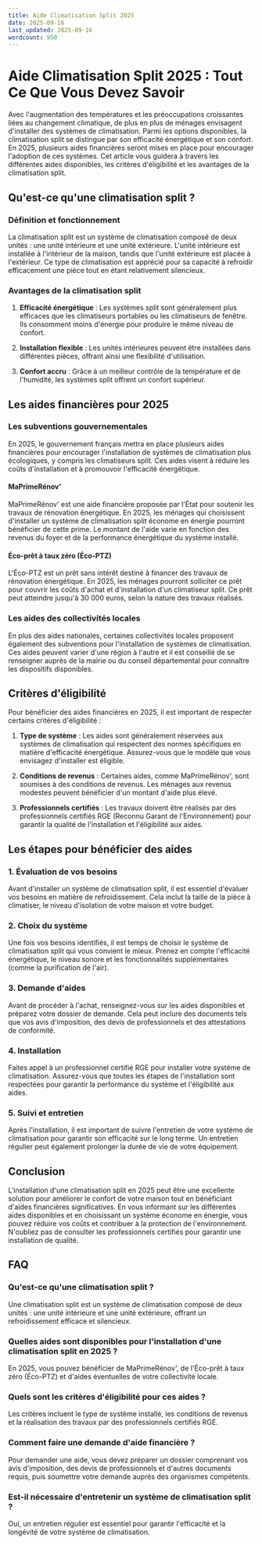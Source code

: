 ```yaml
---
title: Aide Climatisation Split 2025
date: 2025-09-16
last_updated: 2025-09-16
wordcount: 950
---
```


# Aide Climatisation Split 2025 : Tout Ce Que Vous Devez Savoir

Avec l'augmentation des températures et les préoccupations croissantes liées au changement climatique, de plus en plus de ménages envisagent d'installer des systèmes de climatisation. Parmi les options disponibles, la climatisation split se distingue par son efficacité énergétique et son confort. En 2025, plusieurs aides financières seront mises en place pour encourager l'adoption de ces systèmes. Cet article vous guidera à travers les différentes aides disponibles, les critères d'éligibilité et les avantages de la climatisation split.

## Qu'est-ce qu'une climatisation split ?

### Définition et fonctionnement

La climatisation split est un système de climatisation composé de deux unités : une unité intérieure et une unité extérieure. L'unité intérieure est installée à l'intérieur de la maison, tandis que l'unité extérieure est placée à l'extérieur. Ce type de climatisation est apprécié pour sa capacité à refroidir efficacement une pièce tout en étant relativement silencieux.

### Avantages de la climatisation split

1. **Efficacité énergétique** : Les systèmes split sont généralement plus efficaces que les climatiseurs portables ou les climatiseurs de fenêtre. Ils consomment moins d'énergie pour produire le même niveau de confort.
   
2. **Installation flexible** : Les unités intérieures peuvent être installées dans différentes pièces, offrant ainsi une flexibilité d'utilisation.

3. **Confort accru** : Grâce à un meilleur contrôle de la température et de l'humidité, les systèmes split offrent un confort supérieur.

## Les aides financières pour 2025

### Les subventions gouvernementales

En 2025, le gouvernement français mettra en place plusieurs aides financières pour encourager l'installation de systèmes de climatisation plus écologiques, y compris les climatiseurs split. Ces aides visent à réduire les coûts d'installation et à promouvoir l'efficacité énergétique.

#### MaPrimeRénov'

MaPrimeRénov' est une aide financière proposée par l'État pour soutenir les travaux de rénovation énergétique. En 2025, les ménages qui choisissent d'installer un système de climatisation split économe en énergie pourront bénéficier de cette prime. Le montant de l'aide varie en fonction des revenus du foyer et de la performance énergétique du système installé.

#### Éco-prêt à taux zéro (Éco-PTZ)

L'Éco-PTZ est un prêt sans intérêt destiné à financer des travaux de rénovation énergétique. En 2025, les ménages pourront solliciter ce prêt pour couvrir les coûts d'achat et d'installation d'un climatiseur split. Ce prêt peut atteindre jusqu'à 30 000 euros, selon la nature des travaux réalisés.

### Les aides des collectivités locales

En plus des aides nationales, certaines collectivités locales proposent également des subventions pour l'installation de systèmes de climatisation. Ces aides peuvent varier d'une région à l'autre et il est conseillé de se renseigner auprès de la mairie ou du conseil départemental pour connaître les dispositifs disponibles.

## Critères d'éligibilité

Pour bénéficier des aides financières en 2025, il est important de respecter certains critères d'éligibilité :

1. **Type de système** : Les aides sont généralement réservées aux systèmes de climatisation qui respectent des normes spécifiques en matière d'efficacité énergétique. Assurez-vous que le modèle que vous envisagez d'installer est éligible.

2. **Conditions de revenus** : Certaines aides, comme MaPrimeRénov', sont soumises à des conditions de revenus. Les ménages aux revenus modestes peuvent bénéficier d'un montant d'aide plus élevé.

3. **Professionnels certifiés** : Les travaux doivent être réalisés par des professionnels certifiés RGE (Reconnu Garant de l'Environnement) pour garantir la qualité de l'installation et l'éligibilité aux aides.

## Les étapes pour bénéficier des aides

### 1. Évaluation de vos besoins

Avant d'installer un système de climatisation split, il est essentiel d'évaluer vos besoins en matière de refroidissement. Cela inclut la taille de la pièce à climatiser, le niveau d'isolation de votre maison et votre budget.

### 2. Choix du système

Une fois vos besoins identifiés, il est temps de choisir le système de climatisation split qui vous convient le mieux. Prenez en compte l'efficacité énergétique, le niveau sonore et les fonctionnalités supplémentaires (comme la purification de l'air).

### 3. Demande d'aides

Avant de procéder à l'achat, renseignez-vous sur les aides disponibles et préparez votre dossier de demande. Cela peut inclure des documents tels que vos avis d'imposition, des devis de professionnels et des attestations de conformité.

### 4. Installation

Faites appel à un professionnel certifié RGE pour installer votre système de climatisation. Assurez-vous que toutes les étapes de l'installation sont respectées pour garantir la performance du système et l'éligibilité aux aides.

### 5. Suivi et entretien

Après l'installation, il est important de suivre l'entretien de votre système de climatisation pour garantir son efficacité sur le long terme. Un entretien régulier peut également prolonger la durée de vie de votre équipement.

## Conclusion

L'installation d'une climatisation split en 2025 peut être une excellente solution pour améliorer le confort de votre maison tout en bénéficiant d'aides financières significatives. En vous informant sur les différentes aides disponibles et en choisissant un système économe en énergie, vous pouvez réduire vos coûts et contribuer à la protection de l'environnement. N'oubliez pas de consulter les professionnels certifiés pour garantir une installation de qualité.

## FAQ

### Qu'est-ce qu'une climatisation split ?

Une climatisation split est un système de climatisation composé de deux unités : une unité intérieure et une unité extérieure, offrant un refroidissement efficace et silencieux.

### Quelles aides sont disponibles pour l'installation d'une climatisation split en 2025 ?

En 2025, vous pouvez bénéficier de MaPrimeRénov', de l'Éco-prêt à taux zéro (Éco-PTZ) et d'aides éventuelles de votre collectivité locale.

### Quels sont les critères d'éligibilité pour ces aides ?

Les critères incluent le type de système installé, les conditions de revenus et la réalisation des travaux par des professionnels certifiés RGE.

### Comment faire une demande d'aide financière ?

Pour demander une aide, vous devez préparer un dossier comprenant vos avis d'imposition, des devis de professionnels et d'autres documents requis, puis soumettre votre demande auprès des organismes compétents.

### Est-il nécessaire d'entretenir un système de climatisation split ?

Oui, un entretien régulier est essentiel pour garantir l'efficacité et la longévité de votre système de climatisation.
